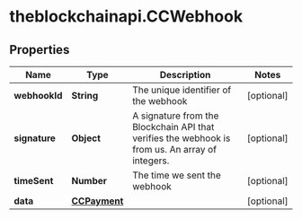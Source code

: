 # theblockchainapi.CCWebhook

## Properties

Name | Type | Description | Notes
------------ | ------------- | ------------- | -------------
**webhookId** | **String** | The unique identifier of the webhook  | [optional] 
**signature** | **Object** | A signature from the Blockchain API that verifies the webhook is from us. An array of integers.  | [optional] 
**timeSent** | **Number** | The time we sent the webhook  | [optional] 
**data** | [**CCPayment**](CCPayment.md) |  | [optional] 


